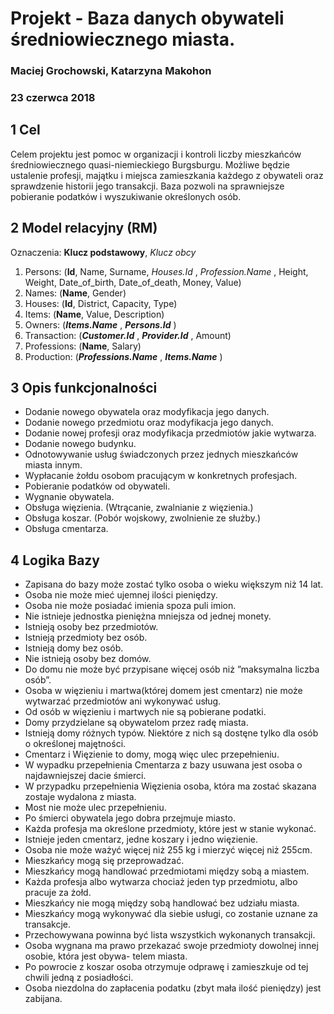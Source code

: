 # Projekt - Baza danych obywateli średniowiecznego miasta.

### Maciej Grochowski, Katarzyna Makohon

### 23 czerwca 2018

## 1 Cel

Celem projektu jest pomoc w organizacji i kontroli liczby mieszkańców średniowiecznego quasi-niemieckiego Burgsburgu. Możliwe będzie ustalenie profesji, majątku i miejsca zamieszkania każdego z obywateli oraz sprawdzenie historii jego transakcji. Baza pozwoli na sprawniejsze pobieranie podatków i wyszukiwanie określonych osób.

## 2 Model relacyjny (RM)

Oznaczenia: **Klucz podstawowy**, _Klucz obcy_

1. Persons: (**Id**, Name, Surname, _Houses.Id_ , _Profession.Name_ , Height, Weight, Date_of_birth, Date_of_death,
    Money, Value)
2. Names: (**Name**, Gender)
3. Houses: (**Id**, District, Capacity, Type)
4. Items: (**Name**, Value, Description)
5. Owners: (**_Items.Name_** , **_Persons.Id_** )
6. Transaction: (**_Customer.Id_** , **_Provider.Id_** , Amount)
7. Professions: (**Name**, Salary)
8. Production: (**_Professions.Name_** , **_Items.Name_** )

## 3 Opis funkcjonalności

- Dodanie nowego obywatela oraz modyfikacja jego danych.
- Dodanie nowego przedmiotu oraz modyfikacja jego danych.
- Dodanie nowej profesji oraz modyfikacja przedmiotów jakie wytwarza.
- Dodanie nowego budynku.
- Odnotowywanie usług świadczonych przez jednych mieszkańców miasta innym.
- Wypłacanie żołdu osobom pracującym w konkretnych profesjach.
- Pobieranie podatków od obywateli.
- Wygnanie obywatela.
- Obsługa więzienia. (Wtrącanie, zwalnianie z więzienia.)
- Obsługa koszar. (Pobór wojskowy, zwolnienie ze służby.)
- Obsługa cmentarza.

## 4 Logika Bazy

- Zapisana do bazy może zostać tylko osoba o wieku większym niż 14 lat.
- Osoba nie może mieć ujemnej ilości pieniędzy.
- Osoba nie może posiadać imienia spoza puli imion.
- Nie istnieje jednostka pieniężna mniejsza od jednej monety.
- Istnieją osoby bez przedmiotów.
- Istnieją przedmioty bez osób.
- Istnieją domy bez osób.
- Nie istnieją osoby bez domów.
- Do domu nie może być przypisane więcej osób niż ”maksymalna liczba osób”.
- Osoba w więzieniu i martwa(której domem jest cmentarz) nie może wytwarzać przedmiotów ani
    wykonywać usług.
- Od osób w więzieniu i martwych nie są pobierane podatki.
- Domy przydzielane są obywatelom przez radę miasta.
- Istnieją domy różnych typów. Niektóre z nich są dostęne tylko dla osób o określonej majętności.
- Cmentarz i Więzienie to domy, mogą więc ulec przepełnieniu.
- W wypadku przepełnienia Cmentarza z bazy usuwana jest osoba o najdawniejszej dacie śmierci.
- W przypadku przepełnienia Więzienia osoba, która ma zostać skazana zostaje wydalona z miasta.
- Most nie może ulec przepełnieniu.
- Po śmierci obywatela jego dobra przejmuje miasto.
- Każda profesja ma określone przedmioty, które jest w stanie wykonać.
- Istnieje jeden cmentarz, jedne koszary i jedno więzienie.
- Osoba nie może ważyć więcej niż 255 kg i mierzyć więcej niż 255cm.
- Mieszkańcy mogą się przeprowadzać.
- Mieszkańcy mogą handlować przedmiotami między sobą a miastem.
- Każda profesja albo wytwarza chociaż jeden typ przedmiotu, albo pracuje za żołd.
- Mieszkańcy nie mogą między sobą handlować bez udziału miasta.
- Mieszkańcy mogą wykonywać dla siebie usługi, co zostanie uznane za transakcje.
- Przechowywana powinna być lista wszystkich wykonanych transakcji.
- Osoba wygnana ma prawo przekazać swoje przedmioty dowolnej innej osobie, która jest obywa-
    telem miasta.
- Po powrocie z koszar osoba otrzymuje odprawę i zamieszkuje od tej chwili jedną z posiadłości.
- Osoba niezdolna do zapłacenia podatku (zbyt mała ilość pieniędzy) jest zabijana.
